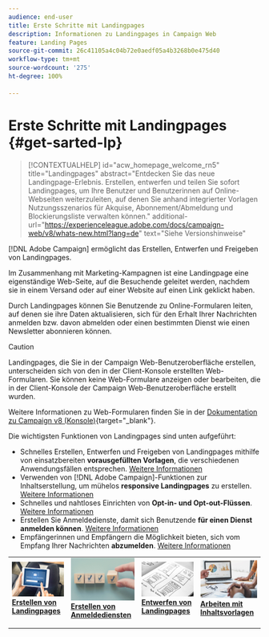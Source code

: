 ```yaml
---
audience: end-user
title: Erste Schritte mit Landingpages
description: Informationen zu Landingpages in Campaign Web
feature: Landing Pages
source-git-commit: 26c41105a4c04b72e0aedf05a4b3268b0e475d40
workflow-type: tm+mt
source-wordcount: '275'
ht-degree: 100%

---
```


# Erste Schritte mit Landingpages {#get-sarted-lp}

>[!CONTEXTUALHELP]
>id="acw_homepage_welcome_rn5"
>title="Landingpages"
>abstract="Entdecken Sie das neue Landingpage-Erlebnis. Erstellen, entwerfen und teilen Sie sofort Landingpages, um Ihre Benutzer und Benutzerinnen auf Online-Webseiten weiterzuleiten, auf denen Sie anhand integrierter Vorlagen Nutzungsszenarios für Akquise, Abonnement/Abmeldung und Blockierungsliste verwalten können."
>additional-url="https://experienceleague.adobe.com/docs/campaign-web/v8/whats-new.html?lang=de" text="Siehe Versionshinweise"

[!DNL Adobe Campaign] ermöglicht das Erstellen, Entwerfen und Freigeben von Landingpages.

Im Zusammenhang mit Marketing-Kampagnen ist eine Landingpage eine eigenständige Web-Seite, auf die Besuchende geleitet werden, nachdem sie in einem Versand oder auf einer Website auf einen Link geklickt haben.

Durch Landingpages können Sie Benutzende zu Online-Formularen leiten, auf denen sie ihre Daten aktualisieren, sich für den Erhalt Ihrer Nachrichten anmelden bzw. davon abmelden oder einen bestimmten Dienst wie einen Newsletter abonnieren können.

>[!CAUTION]
>
>Landingpages, die Sie in der Campaign Web-Benutzeroberfläche erstellen, unterscheiden sich von den in der Client-Konsole erstellten Web-Formularen. Sie können keine Web-Formulare anzeigen oder bearbeiten, die in der Client-Konsole der Campaign Web-Benutzeroberfläche erstellt wurden.
>
>Weitere Informationen zu Web-Formularen finden Sie in der [Dokumentation zu Campaign v8 (Konsole)](https://experienceleague.adobe.com/docs/campaign/campaign-v8/content/webapps.html?lang=de){target="_blank"}.

Die wichtigsten Funktionen von Landingpages sind unten aufgeführt:

* Schnelles Erstellen, Entwerfen und Freigeben von Landingpages mithilfe von einsatzbereiten **vorausgefüllten Vorlagen**, die verschiedenen Anwendungsfällen entsprechen. [Weitere Informationen](create-lp.md)
* Verwenden von [!DNL Adobe Campaign]-Funktionen zur Inhaltserstellung, um mühelos **responsive Landingpages** zu erstellen. [Weitere Informationen](lp-content.md)
* Schnelles und nahtloses Einrichten von **Opt-in- und Opt-out-Flüssen**. [Weitere Informationen](lp-use-cases.md)
* Erstellen Sie Anmeldedienste, damit sich Benutzende **für einen Dienst anmelden können**. [Weitere Informationen](lp-use-cases.md#lp-subscription)
* Empfängerinnen und Empfängern die Möglichkeit bieten, sich vom Empfang Ihrer Nachrichten **abzumelden**. [Weitere Informationen](lp-use-cases.md#lp-unsubscription)
  <!--Send a **confirmation email** upon opt-in or opt-out.-->

<table style="table-layout:fixed"><tr style="border: 0;">
<td>
<a href="create-lp.md">
<img alt="Lead" src="../assets/do-not-localize/lp-subscription.jpeg">
</a>
<div><a href="create-lp.md"><strong>Erstellen von Landingpages</strong>
</div>
<p>
</td>
<td>
<a href="../audience/manage-services.md">
<img alt="Gelegentlich" src="../assets/do-not-localize/lp-list.jpg">
</a>
<div>
<a href="../audience/manage-services.md"><strong>Erstellen von Anmeldediensten</strong></a>
</div>
<p></td>
<td>
<a href="lp-content.md">
<img alt="Validierung" src="../assets/do-not-localize/lp-design.jpg">
</a>
<div>
<a href="lp-content.md"><strong>Entwerfen von Landingpages</strong></a>
</div>
<p>
</td>
<td>
<a href="lp-templates.md">
<img alt="Validierung" src="../assets/do-not-localize/lp-reporting.jpg">
</a>
<div>
<a href="lp-templates.md"><strong>Arbeiten mit Inhaltsvorlagen</strong></a>
</div>
<p>
</td>
</tr></table>
